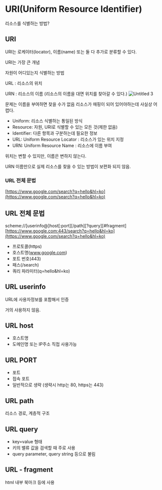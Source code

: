 # URI(Uniform Resource Identifier)

리소스를 식별하는 방법?

## URI

URI는 로케이터(locator), 이름(name) 또는 둘 다 추가로 분류할 수 있다.

URI는 가장 큰 개념

자원이 어디있는지 식별하는 방법

URL : 리소스의 위치

URN : 리소스의 이름 (리소스의 이름을 대면 위치를 찾아갈 수 있다.)
![Untitled 3](https://user-images.githubusercontent.com/62877858/209468480-31c467a5-c10d-4f8c-b7f4-705558d83071.png)


문제는 이름을 부여하면 찾을 수가 없음 리소스가 매핑이 되어 있어야하는데 사실상 어렵다.

- Uniform: 리소스 식별하는 통일된 방식
- Resource: 자원, URI로 식별할 수 있는 모든 것(제한 없음)
- Identifier: 다른 항목과 구분하는데 필요한 정보
- URL: Uniform Resource Locator : 리소스가 있는 위치 지정
- URN: Uniform Resource Name : 리소스에 이름 부여

위치는 변할 수 있지만, 이름은 변하지 않는다.

URN 이름만으로 실제 리소스를 찾을 수 있는 방법이 보편화 되지 않음.

### URL 전체 문법

[https://www.google.com/search?q=hello&hl=ko](https://www.google.com/search?q=hello&hl=ko)

## URL 전체 문법

scheme://[userinfo@]host[:port][/path][?query][#fragment]
[https://www.google.com:443/search?q=hello&hl=ko](https://www.google.com/search?q=hello&hl=ko)

- 프로토콜(https)
- 호스트명(www.google.com)
- 포트 번호(443)
- 패스(/search)
- 쿼리 파라미터(q=hello&hl=ko)

## URL userinfo

URL에 사용자정보를 포함해서 인증

거의 사용하지 않음.

## URL host

- 호스트명
- 도메인명 또는 IP주소 직접 사용가능

## URL PORT

- 포트
- 접속 포트
- 일반적으로 생략 (생략시 http는 80, https는 443)

## URL path

리소스 경로, 계층적 구조

## URL query

- key=value 형태
- 키의 밸류 값을 검색할 때 주로 사용
- query parameter, query string 등으로 불림

## URL - fragment

html 내부 북마크 등에 사용
